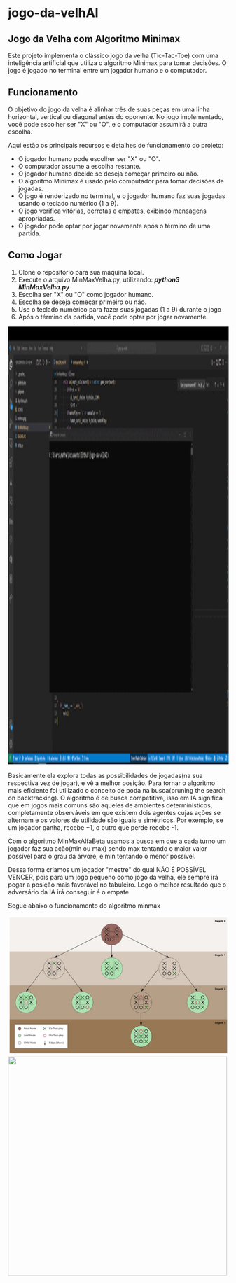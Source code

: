 # jogo-da-velhAI
<h2>Jogo da Velha com Algoritmo Minimax</h2>

<p>Este projeto implementa o clássico jogo da velha (Tic-Tac-Toe) com uma inteligência artificial que utiliza o algoritmo Minimax para tomar decisões. O jogo é jogado no terminal entre um jogador humano e o computador.</p>

<h2>Funcionamento</h2>
<p>O objetivo do jogo da velha é alinhar três de suas peças em uma linha horizontal, vertical ou diagonal antes do oponente. No jogo implementado, você pode escolher ser "X" ou "O", e o computador assumirá a outra escolha.

Aqui estão os principais recursos e detalhes de funcionamento do projeto:</p>
<ul>
  <li>O jogador humano pode escolher ser "X" ou "O".</li>
  <li>O computador assume a escolha restante.</li>
  <li>O jogador humano decide se deseja começar primeiro ou não.</li>
  <li>O algoritmo Minimax é usado pelo computador para tomar decisões de jogadas.</li>
  <li>O jogo é renderizado no terminal, e o jogador humano faz suas jogadas usando o teclado numérico (1 a 9).</li>
  <li>O jogo verifica vitórias, derrotas e empates, exibindo mensagens apropriadas.</li>
  <li>O jogador pode optar por jogar novamente após o término de uma partida.</li>
</ul>

<h2>Como Jogar</h2>
<ol>
  <li>Clone o repositório para sua máquina local.</li>
  <li>Execute o arquivo MinMaxVelha.py, utilizando: <b><i>python3 MinMaxVelha.py</i></b></li>
  <li>Escolha ser "X" ou "O" como jogador humano.</li>
  <li>Escolha se deseja começar primeiro ou não.</li>
  <li>Use o teclado numérico para fazer suas jogadas (1 a 9) durante o jogo</li>
  <li>Após o término da partida, você pode optar por jogar novamente.</li>
</ol>
<img src="run.gif" width="1500" height="1000"/>

<p>Basicamente ela explora todas as possibilidades de jogadas(na sua respectiva vez de jogar), e vê a melhor posição. 
Para tornar o algoritmo mais eficiente foi utilizado o conceito de poda na busca(pruning the search on backtracking).
O algoritmo é de busca competitiva, isso em IA significa que em jogos mais comuns são aqueles de ambientes determinísticos, 
completamente observáveis em que existem dois agentes cujas ações se alternam e os valores de utilidade são iguais e simétricos.
Por exemplo, se um jogador ganha, recebe +1, o outro que perde recebe -1. </p>
<p> Com o algoritmo MinMaxAlfaBeta usamos a busca em que a cada turno um jogador faz sua ação(min ou max) sendo max tentando o maior valor possível para o grau da árvore,
e min tentando o menor possível.</p>
<p> Dessa forma criamos um jogador "mestre" do qual NÃO É POSSÍVEL VENCER, pois para um jogo pequeno como jogo da velha, ele sempre irá pegar a posição mais favorável no tabuleiro. Logo o melhor resultado que o adversário da IA irá conseguir é o empate</p>
<p> Segue abaixo o funcionamento do algoritmo minmax</p>
<img src="minimax.png"/>
<br>
  <img src="https://c.tenor.com/GX5odnI5fgkAAAAC/idea-genius.gif" width="500" height="500">
